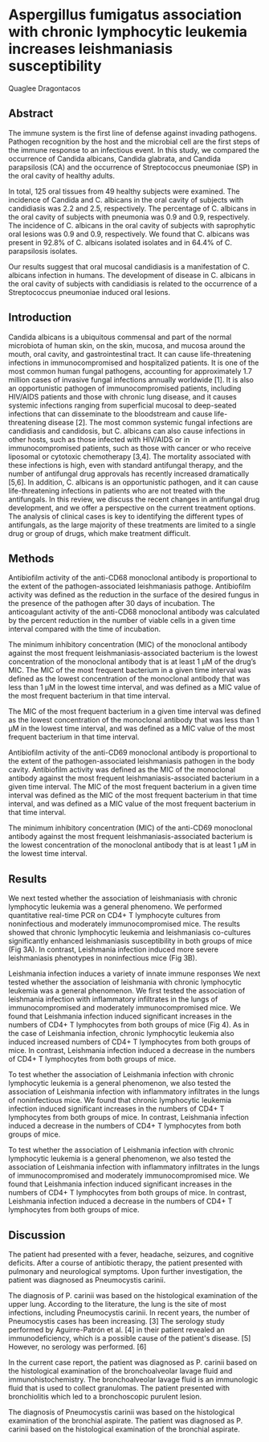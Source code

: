 # Aspergillus fumigatus association with chronic lymphocytic leukemia increases leishmaniasis susceptibility
Quaglee Dragontacos


## Abstract
The immune system is the first line of defense against invading pathogens. Pathogen recognition by the host and the microbial cell are the first steps of the immune response to an infectious event. In this study, we compared the occurrence of Candida albicans, Candida glabrata, and Candida parapsilosis (CA) and the occurrence of Streptococcus pneumoniae (SP) in the oral cavity of healthy adults.

In total, 125 oral tissues from 49 healthy subjects were examined. The incidence of Candida and C. albicans in the oral cavity of subjects with candidiasis was 2.2 and 2.5, respectively. The percentage of C. albicans in the oral cavity of subjects with pneumonia was 0.9 and 0.9, respectively. The incidence of C. albicans in the oral cavity of subjects with saprophytic oral lesions was 0.9 and 0.9, respectively. We found that C. albicans was present in 92.8% of C. albicans isolated isolates and in 64.4% of C. parapsilosis isolates.

Our results suggest that oral mucosal candidiasis is a manifestation of C. albicans infection in humans. The development of disease in C. albicans in the oral cavity of subjects with candidiasis is related to the occurrence of a Streptococcus pneumoniae induced oral lesions.


## Introduction
Candida albicans is a ubiquitous commensal and part of the normal microbiota of human skin, on the skin, mucosa, and mucosa around the mouth, oral cavity, and gastrointestinal tract. It can cause life-threatening infections in immunocompromised and hospitalized patients. It is one of the most common human fungal pathogens, accounting for approximately 1.7 million cases of invasive fungal infections annually worldwide [1]. It is also an opportunistic pathogen of immunocompromised patients, including HIV/AIDS patients and those with chronic lung disease, and it causes systemic infections ranging from superficial mucosal to deep-seated infections that can disseminate to the bloodstream and cause life-threatening disease [2]. The most common systemic fungal infections are candidiasis and candidosis, but C. albicans can also cause infections in other hosts, such as those infected with HIV/AIDS or in immunocompromised patients, such as those with cancer or who receive liposomal or cytotoxic chemotherapy [3,4]. The mortality associated with these infections is high, even with standard antifungal therapy, and the number of antifungal drug approvals has recently increased dramatically [5,6]. In addition, C. albicans is an opportunistic pathogen, and it can cause life-threatening infections in patients who are not treated with the antifungals. In this review, we discuss the recent changes in antifungal drug development, and we offer a perspective on the current treatment options. The analysis of clinical cases is key to identifying the different types of antifungals, as the large majority of these treatments are limited to a single drug or group of drugs, which make treatment difficult.


## Methods

Antibiofilm activity of the anti-CD68 monoclonal antibody is proportional to the extent of the pathogen-associated leishmaniasis pathoge. Antibiofilm activity was defined as the reduction in the surface of the desired fungus in the presence of the pathogen after 30 days of incubation. The anticoagulant activity of the anti-CD68 monoclonal antibody was calculated by the percent reduction in the number of viable cells in a given time interval compared with the time of incubation.

The minimum inhibitory concentration (MIC) of the monoclonal antibody against the most frequent leishmaniasis-associated bacterium is the lowest concentration of the monoclonal antibody that is at least 1 µM of the drug’s MIC. The MIC of the most frequent bacterium in a given time interval was defined as the lowest concentration of the monoclonal antibody that was less than 1 µM in the lowest time interval, and was defined as a MIC value of the most frequent bacterium in that time interval.

The MIC of the most frequent bacterium in a given time interval was defined as the lowest concentration of the monoclonal antibody that was less than 1 µM in the lowest time interval, and was defined as a MIC value of the most frequent bacterium in that time interval.

Antibiofilm activity of the anti-CD69 monoclonal antibody is proportional to the extent of the pathogen-associated leishmaniasis pathogen in the body cavity. Antibiofilm activity was defined as the MIC of the monoclonal antibody against the most frequent leishmaniasis-associated bacterium in a given time interval. The MIC of the most frequent bacterium in a given time interval was defined as the MIC of the most frequent bacterium in that time interval, and was defined as a MIC value of the most frequent bacterium in that time interval.

The minimum inhibitory concentration (MIC) of the anti-CD69 monoclonal antibody against the most frequent leishmaniasis-associated bacterium is the lowest concentration of the monoclonal antibody that is at least 1 µM in the lowest time interval.


## Results
We next tested whether the association of leishmaniasis with chronic lymphocytic leukemia was a general phenomeno. We performed quantitative real-time PCR on CD4+ T lymphocyte cultures from noninfectious and moderately immunocompromised mice. The results showed that chronic lymphocytic leukemia and leishmaniasis co-cultures significantly enhanced leishmaniasis susceptibility in both groups of mice (Fig 3A). In contrast, Leishmania infection induced more severe leishmaniasis phenotypes in noninfectious mice (Fig 3B).

Leishmania infection induces a variety of innate immune responses
We next tested whether the association of leishmania with chronic lymphocytic leukemia was a general phenomenon. We first tested the association of leishmania infection with inflammatory infiltrates in the lungs of immunocompromised and moderately immunocompromised mice. We found that Leishmania infection induced significant increases in the numbers of CD4+ T lymphocytes from both groups of mice (Fig 4). As in the case of Leishmania infection, chronic lymphocytic leukemia also induced increased numbers of CD4+ T lymphocytes from both groups of mice. In contrast, Leishmania infection induced a decrease in the numbers of CD4+ T lymphocytes from both groups of mice.

To test whether the association of Leishmania infection with chronic lymphocytic leukemia is a general phenomenon, we also tested the association of Leishmania infection with inflammatory infiltrates in the lungs of noninfectious mice. We found that chronic lymphocytic leukemia infection induced significant increases in the numbers of CD4+ T lymphocytes from both groups of mice. In contrast, Leishmania infection induced a decrease in the numbers of CD4+ T lymphocytes from both groups of mice.

To test whether the association of Leishmania infection with chronic lymphocytic leukemia is a general phenomenon, we also tested the association of Leishmania infection with inflammatory infiltrates in the lungs of immunocompromised and moderately immunocompromised mice. We found that Leishmania infection induced significant increases in the numbers of CD4+ T lymphocytes from both groups of mice. In contrast, Leishmania infection induced a decrease in the numbers of CD4+ T lymphocytes from both groups of mice.


## Discussion
The patient had presented with a fever, headache, seizures, and cognitive deficits. After a course of antibiotic therapy, the patient presented with pulmonary and neurological symptoms. Upon further investigation, the patient was diagnosed as Pneumocystis carinii.

The diagnosis of P. carinii was based on the histological examination of the upper lung. According to the literature, the lung is the site of most infections, including Pneumocystis carinii. In recent years, the number of Pneumocystis cases has been increasing. [3] The serology study performed by Aguirre-Patrón et al. [4] in their patient revealed an immunodeficiency, which is a possible cause of the patient's disease. [5] However, no serology was performed. [6]

In the current case report, the patient was diagnosed as P. carinii based on the histological examination of the bronchoalveolar lavage fluid and immunohistochemistry. The bronchoalveolar lavage fluid is an immunologic fluid that is used to collect granulomas. The patient presented with bronchiolitis which led to a bronchoscopic purulent lesion.

The diagnosis of Pneumocystis carinii was based on the histological examination of the bronchial aspirate. The patient was diagnosed as P. carinii based on the histological examination of the bronchial aspirate.
